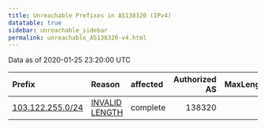 ```yaml
---
title: Unreachable Prefixes in AS138320 (IPv4)
datatable: true
sidebar: unreachable_sidebar
permalink: unreachable_AS138320-v4.html
---
```


Data as of 2020-01-25 23:20:00 UTC


<div class="datatable-begin"></div>

| Prefix                                                     | Reason                                                                                                      | affected   |   Authorized AS |   MaxLength | Anchor                                       |   unreachable /24s |
|:-----------------------------------------------------------|:------------------------------------------------------------------------------------------------------------|:-----------|----------------:|------------:|:---------------------------------------------|-------------------:|
| [103.122.255.0/24](https://stat.ripe.net/103.122.255.0/24) | [INVALID LENGTH](https://rpki-validator.ripe.net/announcement-preview?asn=AS138320&prefix=103.122.255.0/24) | complete   |          138320 |          22 | [APNIC](unreachable_APNIC_RPKI_Root-v4.html) |                  1 |

<div class="datatable-end"></div>
